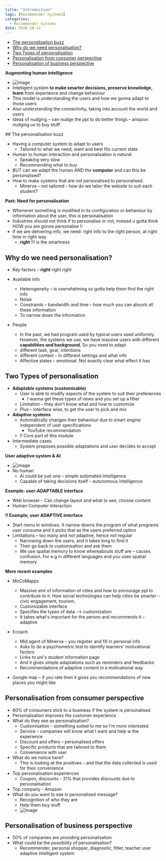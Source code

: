 ```yaml
---
title: "Introduction"
tags: [Recommender Systems]
categories:
  - Recommender Systems
date: 2020-10-12
---
```


<!-- TOC START min:1 max:3 link:true asterisk:false update:true -->
  - [The personalisation buzz](#the-personalisation-buzz)
  - [Why do we need personalisation?](#why-do-we-need-personalisation)
  - [Two Types of personalisation](#two-types-of-personalisation)
  - [Personalisation from consumer perspective](#personalisation-from-consumer-perspective)
  - [Personalisation of business perspective](#personalisation-of-business-perspective)
<!-- TOC END -->



**Augmenting human intelligence**
  - ![image](https://user-images.githubusercontent.com/33334078/95707611-ef097680-0c94-11eb-84b7-33126f74f829.png)
  - Intelligent system **to make smarter decisions, preserve knowledge,
    learn** from experience and change behaviour
  - This model is understanding the users and how we gonna adapt to
    those users
  - Also understanding the connectivity, taking into account the world
    and users
  - Ideas of nudging – can nudge the ppl to do better things – amazon
    nudging us to buy stuff

## The personalisation buzz
  - Having a computer system to adapt to users
      - Tailored to what we need, want and best fits current state
  - Human to human interaction and personalisation is natural
      - Speaking very slow
      - Recommending what to buy
  - BUT can we adapt the human AND the **computer** and can this be
    personalised?
  - How to make systems that are not personalised to personalised.
      - Minerva – not tailored - how do we tailor the website to suit each student?

**Past: Need for personalisation**
  - Whenever something is modified in its configuration or behaviour by
    information about the user, this is personalisation
  - Industries should not think if to personalise or not, instead u
    gotta think HOW you are gonna personalise !!
  - If we are delivering info, we need: right info to the right person, at right time in right way
      - **right** \!\!\! is the smartness


## Why do we need personalisation?
  - Key factors – **right** right right
  - Available info
      - Heterogeneity – is overwhelming so gotta help them find the
        right info
      - Noise
      - Constraints – bandwidth and time – how much you can absorb all
        these information
      - To narrow down the information

  - People
      - In the past, we had program used by typical users used
        uniformly. However, the systems we use, we have massive users
        with different **capabilities and background**, So you need to adapt
      - different task, goal, intentions
      - different context – in different settings and what info
      - Affective states – emotional. Not exactly clear what effect it
        has



## Two Types of personalisation
  - **Adaptable systems (customisable)**
      - User is able to modify aspects of the system to suit their
        preferences
          - I wanna get these types of news and you set up a filter
      - Limitation – they don’t know what and how to customize
      - Plus – interface wise, to get the user to pick and mix
  - **Adaptive systems**
      - Automatically changes their behaviour due to smart engine
        independent of user specifications
          - YouTube recommendation
      - \!\! Core part of this module
  - Intermediate cases
      - System proposes possible adaptations and user decides to accept

**User adaptive system & AI**
  - ![image](https://user-images.githubusercontent.com/33334078/95707624-fa5ca200-0c94-11eb-9c16-b06f449a8a10.png)
  - No human
      - Ai could be just one – simple automated intelligence
      - Capable of taking decisions itself – autonomous intelligence

**Example: user-ADAPTABLE interface**
  - Web browser - Can change layout and what to see, choose content
  - Human Computer Interaction

**\!\! Example; user ADAPTIVE interface**
  - Start menu in windows. It narrow downs the program of what programs
    user consume and it picks that as the users preferred option
  - Limitations – too many and not adaptive, hence not regular
      - Narrowing down the users, and it takes long to find it
      - Then go back to customisation and ask them
      - We use spatial memory to know whereabouts stuff are – causes
        confusion. For e.g in different languages and you uses spatial memory

**More recent examples**
  - MoCoMapps
      - Massive amt of information of cities and how to encourage ppl to
        contribute to it. How social technologies can help cities be
        smarter – civic engagement, tourism,
      - Customizable interface
      - Specifies the types of data --> customization
      - It takes what's important for the person and recommends it – adaptive

  - Ecoach
      - Mid agent of Minerva – you register and fill in personal info
      - Asks to do a psychometric test to identify learners’ motivational factors
      - Links to uni's student information page
      - And it gives simple adaptations such as reminders and feedbacks
      - Recommendations of adaptive content in a motivational way

  - Google map – if you rate then it gives you recommendations of new places you might like

## Personalisation from consumer perspective
  - 80% of consumers stick to a business if the system is
    personalised
  - Personalisation improves the customer experience
  - What do they see as personalisation?
      - Customisation - something suited to me so I'm more interested
      - Service – companies will know what I want and help w the
        experience
      - Discount and offers – personalised offers
      - Specific products that are tailored to them
      - Convenience with user
  - What do we notice here?
      - This is looking at the positives – and that the data collected
        is used for their convenience
  - Top personalisation experiences
      - Coupon, discounts - 31% that provides discounts due to
        personalisation
  - Top company - Amazon
  - What do you want to see in personalised message?
      - Recognition of who they are
      - Help them buy stuff
      - ![image](https://user-images.githubusercontent.com/33334078/95707661-14968000-0c95-11eb-87ee-1fab4fe72192.png)


## Personalisation of business perspective
  - 50% of companies are providing personalisation
  - What could be the possibility of personalisation?
      - Recommender, personal shopper, diagnostic, filter, teacher user
        adaptive intelligent system
